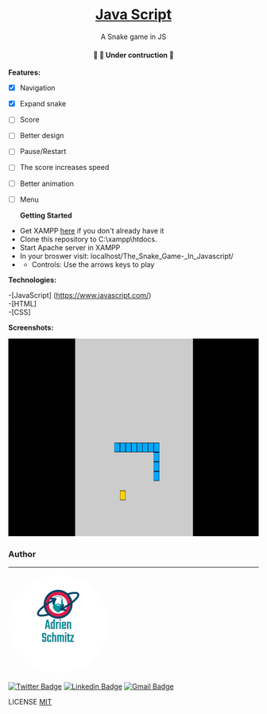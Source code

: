<h1 align="center">
    <a href="https://www.javascript.com/" width="300" height="300" > Java Script</a>
</h1>
<p align="center"> A Snake game in JS</p>
 

<h4 align="center"> 
	🚧   🚀 Under contruction  🚧
</h4>

<b>Features:</b>

- [x] Navigation
- [x] Expand snake
- [ ] Score
- [ ] Better design
- [ ] Pause/Restart
- [ ] The score increases speed
- [ ] Better animation
- [ ] Menu


  <b>Getting Started</b>

- Get XAMPP <a href="https://www.apachefriends.org/pt_br/index.html" rel="nofollow">here</a> if you don't already have it 
- Clone this repository to C:\xampp\htdocs.
- Start Apache server in XAMPP
- In your broswer visit: localhost/The_Snake_Game-_In_Javascript/
- - Controls:
    Use the arrows keys to play


<b>Technologies:</b>

 -[JavaScript] (<a href="https://www.javascript.com/" rel="nofollow">https://www.javascript.com/</a>)<br/>
 -[HTML]<br>
 -[CSS]
 

<b>Screenshots:</b>
 


  <img alt="screenchot" title="Profile Page" src="/assets/screenshotsnake.png" width="854" height="398" />

 
 
 
### Author
---

 <img style="border-radius: 50%;" src="/assets/adrien_logo.png" alt=""/>

[![Twitter Badge](https://img.shields.io/badge/-@adrienschmitz-1ca0f1?style=flat-square&labelColor=1ca0f1&logo=twitter&logoColor=white&link=https://twitter.com/adrienschmitz)](https://twitter.com/adrienschmitz) [![Linkedin Badge](https://img.shields.io/badge/-adrienschmitz-blue?style=flat-square&logo=Linkedin&logoColor=white&link=https://www.linkedin.com/in/adrienschmitz/)](https://www.linkedin.com/in/adrienschmitz/) 
[![Gmail Badge](https://img.shields.io/badge/-adriens.schmitz@gmail.com-c14438?style=flat-square&logo=Gmail&logoColor=white&link=mailto:adrien.schmitz@gmail.com)](mailto:adrien.schmitz@gmail.com)

LICENSE <a href="https://github.com//adrienschmitz/The_Snake_Game-_In_Javascript/blob/main/LICENSE">MIT</a>
